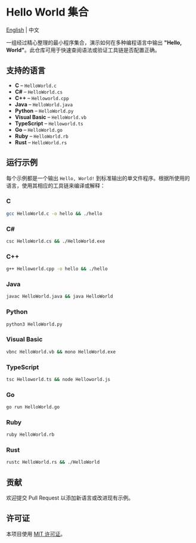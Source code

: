 # Hello World 集合

[English](README.md) | 中文

一组经过精心整理的最小程序集合，演示如何在多种编程语言中输出 **"Hello, World"**。此仓库可用于快速查阅语法或验证工具链是否配置正确。

## 支持的语言

- **C** – `HelloWorld.c`
- **C#** – `HelloWorld.cs`
- **C++** – `Helloworld.cpp`
- **Java** – `HelloWorld.java`
- **Python** – `HelloWorld.py`
- **Visual Basic** – `HelloWorld.vb`
- **TypeScript** – `Helloworld.ts`
- **Go** – `HelloWorld.go`
- **Ruby** – `HelloWorld.rb`
- **Rust** – `HelloWorld.rs`

## 运行示例

每个示例都是一个输出 `Hello, World!` 到标准输出的单文件程序。根据所使用的语言，使用其相应的工具链来编译或解释：

### C
```bash
gcc HelloWorld.c -o hello && ./hello
```

### C#
```bash
csc HelloWorld.cs && ./HelloWorld.exe
```

### C++
```bash
g++ Helloworld.cpp -o hello && ./hello
```

### Java
```bash
javac HelloWorld.java && java HelloWorld
```

### Python
```bash
python3 HelloWorld.py
```

### Visual Basic
```bash
vbnc HelloWorld.vb && mono HelloWorld.exe
```

### TypeScript
```bash
tsc Helloworld.ts && node Helloworld.js
```

### Go
```bash
go run HelloWorld.go
```

### Ruby
```bash
ruby HelloWorld.rb
```

### Rust
```bash
rustc HelloWorld.rs && ./HelloWorld
```

## 贡献

欢迎提交 Pull Request 以添加新语言或改进现有示例。

## 许可证

本项目使用 [MIT 许可证](LICENSE)。

